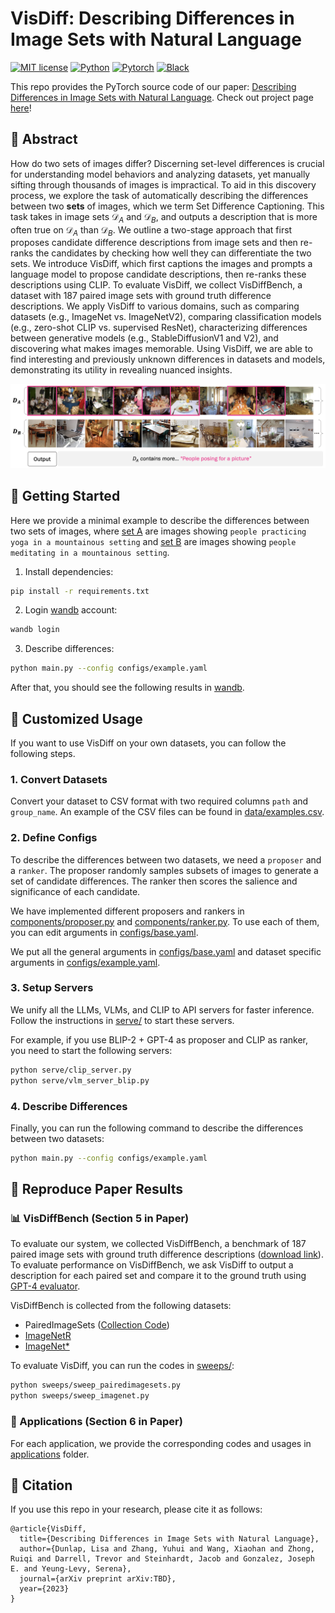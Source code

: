# VisDiff: Describing Differences in Image Sets with Natural Language

[![MIT license](https://img.shields.io/badge/License-MIT-blue.svg)](https://lbesson.mit-license.org/)
[![Python](https://img.shields.io/badge/python-3.11-blue.svg)](https://www.python.org/downloads/release/python-311/)
[![Pytorch](https://img.shields.io/badge/Pytorch-2.1-red.svg)](https://pytorch.org/get-started/previous-versions/#v21)
[![Black](https://img.shields.io/badge/code%20style-black-000000.svg)](https://github.com/ambv/black)

This repo provides the PyTorch source code of our paper: [Describing Differences in Image Sets with Natural Language](https://arxiv.org/abs/2312.02974). Check out project page [here](https://understanding-visual-datasets.github.io/VisDiff-website/)!

## 🔮 Abstract

How do two sets of images differ? Discerning set-level differences is crucial for understanding model behaviors and analyzing datasets, yet manually sifting through thousands of images is impractical. To aid in this discovery process, we explore the task of automatically describing the differences between two **sets** of images, which we term Set Difference Captioning. This task takes in image sets $\mathcal{D}_A$ and $\mathcal{D}_B$, and outputs a description that is more often true on $\mathcal{D}_A$ than $\mathcal{D}_B$. We outline a two-stage approach that first proposes candidate difference descriptions from image sets and then re-ranks the candidates by checking how well they can differentiate the two sets. We introduce VisDiff, which first captions the images and prompts a language model to propose candidate descriptions, then re-ranks these descriptions using CLIP. To evaluate VisDiff, we collect VisDiffBench, a dataset with 187 paired image sets with ground truth difference descriptions. We apply VisDiff to various domains, such as comparing datasets (e.g., ImageNet vs. ImageNetV2), comparing classification models (e.g., zero-shot CLIP vs. supervised ResNet), characterizing differences between generative models (e.g., StableDiffusionV1 and V2), and discovering what makes images memorable. Using VisDiff, we are able to find interesting and previously unknown differences in datasets and models, demonstrating its utility in revealing nuanced insights.

<img src="data/teaser.png"></img>

## 🚀 Getting Started

Here we provide a minimal example to describe the differences between two sets of images, where [set A](./data/examples/set_a/) are images showing `people practicing yoga in a mountainous setting` and [set B](./data/examples/set_b/) are images showing `people meditating in a mountainous setting`.

1. Install dependencies:
  ```bash
  pip install -r requirements.txt
  ```

2. Login [wandb](https://wandb.ai) account:
  ```bash
  wandb login
  ```

3. Describe differences:
  ```bash
  python main.py --config configs/example.yaml
  ```

After that, you should see the following results in [wandb](https://wandb.ai/yuhuiz/VisDiff/reports/VisDiff-Example--Vmlldzo2MTUzOTk4).


## 💼 Customized Usage

If you want to use VisDiff on your own datasets, you can follow the following steps.

### 1. Convert Datasets

Convert your dataset to CSV format with two required columns `path` and `group_name`. An example of the CSV files can be found in [data/examples.csv](data/Examples.csv).

### 2. Define Configs

To describe the differences between two datasets, we need a `proposer` and a `ranker`. The proposer randomly samples subsets of images to generate a set of candidate differences. The ranker then scores the salience and significance of each candidate.

We have implemented different proposers and rankers in [components/proposer.py](./components/proposer.py) and [components/ranker.py](./components/ranker.py). To use each of them, you can edit arguments in [configs/base.yaml](./configs/base.yaml).

We put all the general arguments in [configs/base.yaml](./configs/base.yaml) and dataset specific arguments in [configs/example.yaml](./configs/example.yaml).

### 3. Setup Servers

We unify all the LLMs, VLMs, and CLIP to API servers for faster inference. Follow the instructions in [serve/](./serve/README.md) to start these servers.

For example, if you use BLIP-2 + GPT-4 as proposer and CLIP as ranker, you need to start the following servers:
```bash
python serve/clip_server.py
python serve/vlm_server_blip.py 
```

### 4. Describe Differences

Finally, you can run the following command to describe the differences between two datasets:
```bash
python main.py --config configs/example.yaml
```

## 📄 Reproduce Paper Results

### 📊 VisDiffBench (Section 5 in Paper)

To evaluate our system, we collected VisDiffBench, a benchmark of 187 paired image sets with ground truth difference descriptions ([download link](https://drive.google.com/file/d/1vghFd0rB5UTBaeR5rdxhJe3s7OOdRtkY)). To evaluate performance on VisDiffBench, we ask VisDiff to output a description for each paired set and compare it to the ground truth using [GPT-4 evaluator](./components/evaluator.py).

VisDiffBench is collected from the following datasets:

- PairedImageSets ([Collection Code](./data/pairedimagesets/)) 
- [ImageNetR](https://github.com/hendrycks/imagenet-r)
- [ImageNet*](https://huggingface.co/datasets/madrylab/imagenet-star)

To evaluate VisDiff, you can run the codes in [sweeps/](./sweeps/):
```bash
python sweeps/sweep_pairedimagesets.py
python sweeps/sweep_imagenet.py
```

### 💎 Applications (Section 6 in Paper)

For each application, we provide the corresponding codes and usages in [applications](applications/) folder.

## 🎯 Citation

If you use this repo in your research, please cite it as follows:
```
@article{VisDiff,
  title={Describing Differences in Image Sets with Natural Language},
  author={Dunlap, Lisa and Zhang, Yuhui and Wang, Xiaohan and Zhong, Ruiqi and Darrell, Trevor and Steinhardt, Jacob and Gonzalez, Joseph E. and Yeung-Levy, Serena},
  journal={arXiv preprint arXiv:TBD},
  year={2023}
}
```
